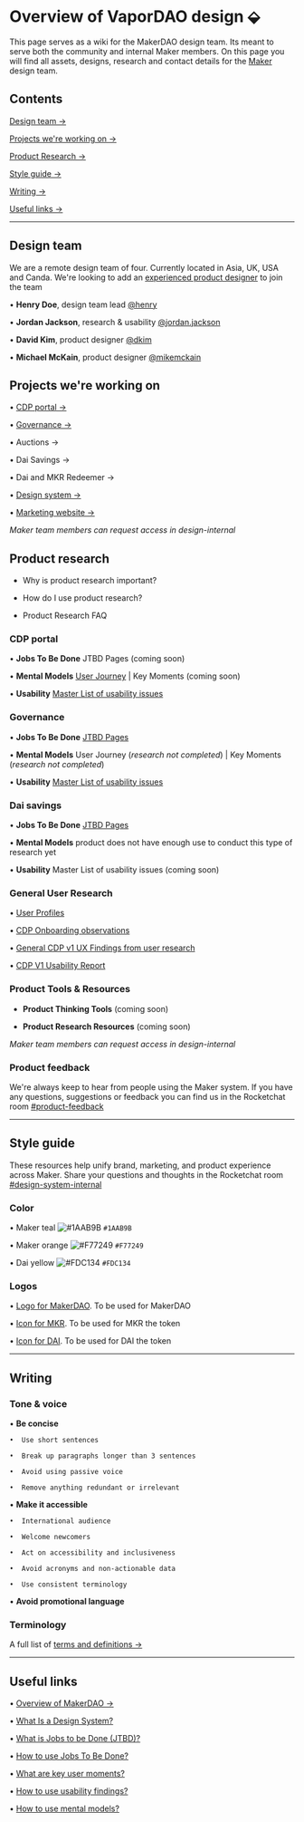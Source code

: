 # Overview of VaporDAO design ⬙

This page serves as a wiki for the MakerDAO design team. Its meant to serve both the community and internal Maker members. On this page you will find all assets, designs, research and contact details for the [Maker](https://makerdao.com/) design team. 

## Contents
[Design team →](https://github.com/hcdoe/Overview-of-MakerDAO-design#design-team)

[Projects we're working on →](https://github.com/hcdoe/Overview-of-MakerDAO-design#projects-were-working-on)

[Product Research →](https://github.com/hcdoe/Overview-of-MakerDAO-design#product-research)

[Style guide →](https://github.com/hcdoe/Overview-of-MakerDAO-design#style-guide)

[Writing →](https://github.com/hcdoe/Overview-of-MakerDAO-design#writing)

[Useful links →](https://github.com/hcdoe/Overview-of-MakerDAO-design#useful-links)



---

## Design team
We are a remote design team of four. Currently located in Asia, UK, USA and Canda. We're looking to add an [experienced product designer](https://makerdao.com/careers/product-designer) to join the team

•  **Henry Doe**, design team lead [@henry](https://chat.makerdao.com/home)

•  **Jordan Jackson**, research & usability [@jordan.jackson](https://chat.makerdao.com/home)

•  **David Kim**, product designer [@dkim](https://chat.makerdao.com/home)

•  **Michael McKain**, product designer [@mikemckain](https://chat.makerdao.com/home)

## Projects we're working on
•  [CDP portal →](https://www.figma.com/file/L89YEqsCYo0yZ07Lwc5dVBaJ/Multi-Collateral-CDP-Portal?node-id=168%3A12)

•  [Governance →](https://www.figma.com/file/P3WU8leDECFDItgLx4gh22t9/Governance?node-id=227%3A11)

•  Auctions →

•  Dai Savings →

•  Dai and MKR Redeemer →

•  [Design system →](https://www.figma.com/file/WD1TVy5hFtVkWgd7hvhbzFIe/Components?node-id=1595%3A36)

•  [Marketing website →](https://www.figma.com/file/BJKZPfODBGLwxkpTJuxdj6Kb/makerdao.com?node-id=0%3A1)

*Maker team members can request access in design-internal*


## Product research 


* Why is product research important?


* How do I use product research?


* Product Research FAQ


### CDP portal 



•  **Jobs To Be Done** JTBD Pages (coming soon) 




•  **Mental Models** [User Journey](https://airtable.com/invite/l?inviteId=inv7kNdKPMhNLNw1b&inviteToken=2a80700bbf43635d6d5336265f7704b81fb4ec56202d59b0a569780d88c0c72d) | Key Moments (coming soon) 



• **Usability** [Master List of usability issues](https://airtable.com/invite/l?inviteId=invYmMPFXPQtYYr11&inviteToken=0c9305bb16cbaebdedbca4c1d73e238c166d5fcf8286626bc0007e6f5b9e8bb9) 


### Governance  


• **Jobs To Be Done** [JTBD Pages](https://docs.google.com/document/d/1ScDOZ5o2AuJsiNapTkvXRMZzyGGXtvdZboyiuMU1oJM/edit)



• **Mental Models**  User Journey (*research not completed*) |  Key Moments (*research not completed*) 



• **Usability**  [Master List of usability issues](https://airtable.com/invite/l?inviteId=invYmMPFXPQtYYr11&inviteToken=0c9305bb16cbaebdedbca4c1d73e238c166d5fcf8286626bc0007e6f5b9e8bb9)  



### Dai savings 



• **Jobs To Be Done** [JTBD Pages](https://www.figma.com/file/ZXwn0H9FOUUaaCKbwDgmetbN/JTBD-Template?node-id=33%3A3) 


• **Mental Models**  product does not have enough use to conduct this type of research yet


• **Usability** Master List of usability issues (coming soon)




### General User Research 



• [User Profiles](https://docs.google.com/document/d/1cy6CPDBj3_fA4Z8exOYUmALMWBdwyJmM18gT72gv4pY/edit)

• [ CDP Onboarding observations](https://docs.google.com/document/d/1vLxf7-Us0DjpKcv71njqaGQy_9Iz-MoLjgu5y4fvV_g/edit)

• [General CDP v1 UX Findings from user research](https://docs.google.com/document/d/1JbCKkrKvyl6x0fOTWb5XPh4swJ8R6x3UbnCSNd8Bvsk/edit)

• [CDP V1 Usability Report](https://docs.google.com/document/d/1MHMi33V0lKyZ9VIbEfEW-nb_tN0Y-Wy6amu7yDwqbdQ/edit)     




### Product Tools & Resources 



* **Product Thinking Tools** (coming soon)




* **Product Research Resources** (coming soon)



*Maker team members can request access in design-internal*


### Product feedback 

We're always keep to hear from people using the Maker system. If you have any questions, suggestions or feedback you can find us in the Rocketchat room [#product-feedback](https://chat.makerdao.com/home)


---


## Style guide
These resources help unify brand, marketing, and product experience across Maker. Share your questions and thoughts in the Rocketchat room [#design-system-internal](https://chat.makerdao.com/home)

### Color

•  Maker teal ![#1AAB9B](https://placehold.it/15/1AAB9B/000000?text=+) `#1AAB9B`

•  Maker orange ![#F77249](https://placehold.it/15/F77249/000000?text=+) `#F77249`

•  Dai yellow ![#FDC134](https://placehold.it/15/FDC134/000000?text=+) `#FDC134`

### Logos
• [Logo for MakerDAO](https://github.com/makerdao/Overview-of-MakerDAO-design/tree/master/MakerDAO). To be used for MakerDAO

• [Icon for MKR](https://github.com/hcdoe/Overview-of-MakerDAO-design/tree/master/MKR). To be used for MKR the token

• [Icon for DAI](https://github.com/hcdoe/Overview-of-MakerDAO-design/tree/master/DAI). To be used for DAI the token

---

## Writing
### Tone & voice 
•  **Be concise**

    •  Use short sentences

    •  Break up paragraphs longer than 3 sentences

    •  Avoid using passive voice

    •  Remove anything redundant or irrelevant

•  **Make it accessible**

    •  International audience

    •  Welcome newcomers

    •  Act on accessibility and inclusiveness

    •  Avoid acronyms and non-actionable data

    •  Use consistent terminology 

•  **Avoid promotional language**


### Terminology
A full list of [terms and definitions →](https://airtable.com/shr93DOZR1FHNJv4Y/tblv6XRHv27cAvKad)

---


## Useful links

•  [Overview of MakerDAO →](https://github.com/makerdao/awesome-makerdao/blob/master/README.md)

•  [What Is a Design System?](https://forumone.com/ideas/what-is-design-system)

•  [What is Jobs to be Done (JTBD)?](https://jtbd.info/2-what-is-jobs-to-be-done-jtbd-796b82081cca) 

•  [How to use Jobs To Be Done?](https://justinjackson.ca/what-is-jobs-to-be-done)    

•  [What are key user moments?](https://alexiskold.net/2016/06/01/what-is-the-magic-moment-for-your-startup/)  

•  [How to use usability findings?](https://www.nngroup.com/articles/the-most-important-usability-activity/)  

•  [How to use mental models?](https://www.nngroup.com/articles/mental-models/) 





